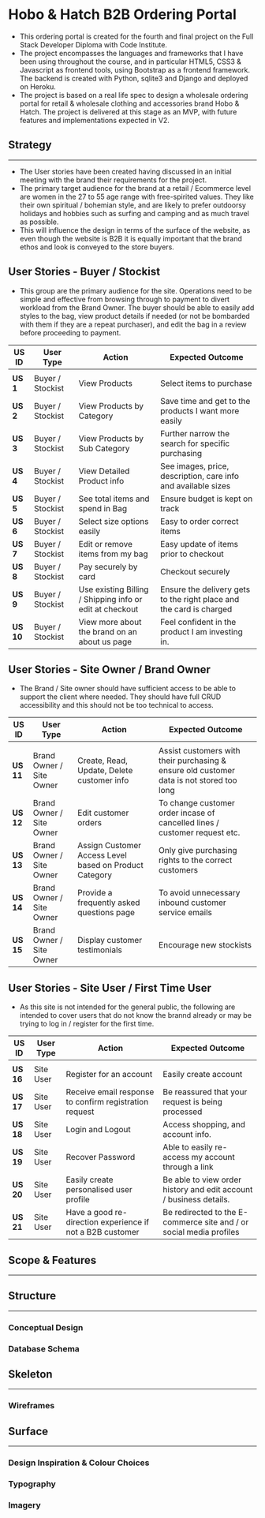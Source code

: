 # Hobo & Hatch B2B Ordering Portal

* This ordering portal is created for the fourth and final project on the Full Stack Developer Diploma with Code Institute.  
* The project encompasses the languages and frameworks that I have been using throughout the course, and in particular HTML5, CSS3 & Javascript as frontend tools, using Bootstrap as a frontend framework.  The backend is created with Python, sqlite3 and Django and deployed on Heroku. 
* The project is based on a real life spec to design a wholesale ordering portal for retail & wholesale clothing and accessories brand Hobo & Hatch.  The project is delivered at this stage as an MVP, with future features and implementations expected in V2. 

## Strategy
------
* The User stories have been created having discussed in an initial meeting with the brand their requirements for the project.  
* The primary target audience for the brand at a retail / Ecommerce level are women in the 27 to 55 age range with free-spirited values.  They like their own spiritual / bohemian style, and are likely to prefer outdoorsy holidays and hobbies such as surfing and camping and as much travel as possible.  
* This will influence the design in terms of the surface of the website, as even though the website is B2B it is equally important that the brand ethos and look is conveyed to the store buyers. 

## User Stories - Buyer / Stockist
* This group are the primary audience for the site.  Operations need to be simple and effective from browsing through to payment to divert workload from the Brand Owner.  The buyer should be able to easily add styles to the bag, view product details if needed (or not be bombarded with them if they are a repeat purchaser), and edit the bag in a review before proceeding to payment. 

| **US ID** | **User Type**      | **Action**                                               | **Expected Outcome**                                                |
| --------- | ------------------ | -------------------------------------------------------- | ------------------------------------------------------------------- |
|           |                    |                                                          |                                                                     |
| **US 1**  | Buyer / Stockist | View Products                                            | Select items to purchase                                            |
| **US 2**  | Buyer / Stockist | View Products by Category                                | Save time and get to the products I want more easily                |
| **US 3**  | Buyer / Stockist | View Products by Sub Category                            | Further narrow the search for specific purchasing                   |
| **US 4**  | Buyer / Stockist | View Detailed Product info                               | See images, price, description, care info and available sizes       |
| **US 5**  | Buyer / Stockist | See total items and spend in Bag                         | Ensure budget is kept on track                                      |
| **US 6**  | Buyer / Stockist | Select size options easily                               | Easy to order correct items                                         |
| **US 7**  | Buyer / Stockist | Edit or remove items from my bag                         | Easy update of items prior to checkout                              |
| **US 8**  | Buyer / Stockist | Pay securely by card                                     | Checkout securely                                                   |
| **US 9**  | Buyer / Stockist | Use existing Billing / Shipping info or edit at checkout | Ensure the delivery gets to the right place and the card is charged |
| **US 10** | Buyer / Stockist | View more about the brand on an about us page            | Feel confident in the product I am investing in.                    |

## User Stories - Site Owner / Brand Owner
* The Brand / Site owner should have sufficient access to be able to support the client where needed.  They should have full CRUD accessibility and this should not be too technical to access. 

| **US ID** | User Type                | Action                                                 | Expected Outcome                                                                         |
| --------- | ------------------------ | ------------------------------------------------------ | ---------------------------------------------------------------------------------------- |
|           |                          |                                                        |                                                                                          |
| **US 11** | Brand Owner / Site Owner | Create, Read, Update, Delete customer info             | Assist customers with their purchasing & ensure old customer data is not stored too long |
| **US 12** | Brand Owner / Site Owner | Edit customer orders                                   | To change customer order incase of cancelled lines / customer request etc.               |
| **US 13** | Brand Owner / Site Owner | Assign Customer Access Level based on Product Category | Only give purchasing rights to the correct customers                                     |
| **US 14** | Brand Owner / Site Owner | Provide a frequently asked questions page              | To avoid unnecessary inbound customer service emails                                     |
| **US 15** | Brand Owner / Site Owner | Display customer testimonials                          | Encourage new stockists                                                                  |

## User Stories - Site User / First Time User
* As this site is not intended for the general public, the following are intended to cover users that do not know the brannd already or may be trying to log in / register for the first time. 

| **US ID** | User Type | Action                                                    | Expected Outcome                                                    |
| --------- | --------- | --------------------------------------------------------- | ------------------------------------------------------------------- |
|           |           |                                                           |                                                                     |
| **US 16** | Site User | Register for an account                                   | Easily create account                                               |
| **US 17** | Site User | Receive email response to confirm registration request    | Be reassured that your request is being processed                   |
| **US 18** | Site User | Login and Logout                                          | Access shopping, and account info.                                  |
| **US 19** | Site User | Recover Password                                          | Able to easily re-access my account through a link                  |
| **US 20** | Site User | Easily create personalised user profile                   | Be able to view order history and edit account / business details.  |
| **US 21** | Site User | Have a good re-direction experience if not a B2B customer | Be redirected to the E-commerce site and / or social media profiles |

## Scope & Features
------

## Structure
------

### Conceptual Design
### Database Schema


## Skeleton
------
### Wireframes



## Surface
------
### Design Inspiration & Colour Choices
### Typography
### Imagery


